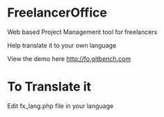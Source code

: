 FreelancerOffice
================

Web based Project Management tool for freelancers

Help translate it to your own language

View the demo here http://fo.gitbench.com

# To Translate it
Edit fx_lang.php file in your language

